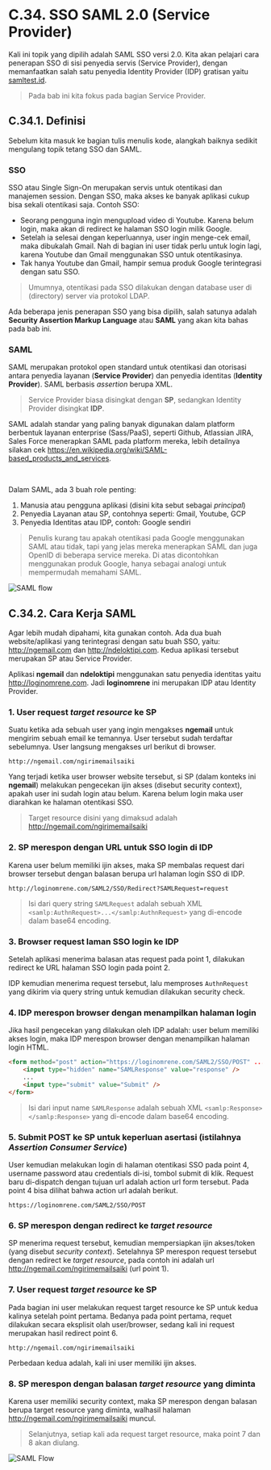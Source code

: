 # C.34. SSO SAML 2.0 (Service Provider)

Kali ini topik yang dipilih adalah SAML SSO versi 2.0. Kita akan pelajari cara penerapan SSO di sisi penyedia servis (Service Provider), dengan memanfaatkan salah satu penyedia Identity Provider (IDP) gratisan yaitu [samltest.id](https://samltest.id).

> Pada bab ini kita fokus pada bagian Service Provider.

## C.34.1. Definisi

Sebelum kita masuk ke bagian tulis menulis kode, alangkah baiknya sedikit mengulang topik tetang SSO dan SAML.

### SSO

SSO atau Single Sign-On merupakan servis untuk otentikasi dan manajemen session. Dengan SSO, maka akses ke banyak aplikasi cukup bisa sekali otentikasi saja. Contoh SSO:

- Seorang pengguna ingin mengupload video di Youtube. Karena belum login, maka akan di redirect ke halaman SSO login milik Google.
- Setelah ia selesai dengan keperluannya, user ingin menge-cek email, maka dibukalah Gmail. Nah di bagian ini user tidak perlu untuk login lagi, karena Youtube dan Gmail menggunakan SSO untuk otentikasinya.
- Tak hanya Youtube dan Gmail, hampir semua produk Google terintegrasi dengan satu SSO.

> Umumnya, otentikasi pada SSO dilakukan dengan database user di (directory) server via protokol LDAP.

Ada beberapa jenis penerapan SSO yang bisa dipilih, salah satunya adalah **Security Assertion Markup Language** atau **SAML** yang akan kita bahas pada bab ini.

### SAML

SAML merupakan protokol open standard untuk otentikasi dan otorisasi antara penyedia layanan (**Service Provider**) dan penyedia identitas (**Identity Provider**). SAML berbasis *assertion* berupa XML.

> Service Provider biasa disingkat dengan **SP**, sedangkan Identity Provider disingkat **IDP**.

SAML adalah standar yang paling banyak digunakan dalam platform berbentuk layanan enterprise (Sass/PaaS), seperti Github, Atlassian JIRA, Sales Force menerapkan SAML pada platform mereka, lebih detailnya silakan cek https://en.wikipedia.org/wiki/SAML-based_products_and_services.

<div id="ads">&nbsp;</div>

Dalam SAML, ada 3 buah role penting:

1. Manusia atau pengguna aplikasi (disini kita sebut sebagai *principal*)
2. Penyedia Layanan atau SP, contohnya seperti: Gmail, Youtube, GCP
3. Penyedia Identitas atau IDP, contoh: Google sendiri

> Penulis kurang tau apakah otentikasi pada Google menggunakan SAML atau tidak, tapi yang jelas mereka menerapkan SAML dan juga OpenID di beberapa service mereka. Di atas dicontohkan menggunakan produk Google, hanya sebagai analogi untuk mempermudah memahami SAML.

![SAML flow](https://upload.wikimedia.org/wikipedia/en/0/04/Saml2-browser-sso-redirect-post.png)

## C.34.2. Cara Kerja SAML

Agar lebih mudah dipahami, kita gunakan contoh. Ada dua buah website/aplikasi yang terintegrasi dengan satu buah SSO, yaitu: http://ngemail.com dan http://ndeloktipi.com. Kedua aplikasi tersebut merupakan SP atau Service Provider.

Aplikasi **ngemail** dan **ndeloktipi** menggunakan satu penyedia identitas yaitu http://loginomrene.com. Jadi **loginomrene** ini merupakan IDP atau Identity Provider.

### 1. User request *target resource* ke SP

Suatu ketika ada sebuah user yang ingin mengakses **ngemail** untuk mengirim sebuah email ke temannya. User tersebut sudah terdaftar sebelumnya. User langsung mengakses url berikut di browser.

```
http://ngemail.com/ngirimemailsaiki
```

Yang terjadi ketika user browser website tersebut, si SP (dalam konteks ini **ngemail**) melakukan pengecekan ijin akses (disebut security context), apakah user ini sudah login atau belum. Karena belum login maka user diarahkan ke halaman otentikasi SSO.

> Target resource disini yang dimaksud adalah http://ngemail.com/ngirimemailsaiki

### 2. SP merespon dengan URL untuk SSO login di IDP

Karena user belum memiliki ijin akses, maka SP membalas request dari browser tersebut dengan balasan berupa url halaman login SSO di IDP.

```
http://loginomrene.com/SAML2/SSO/Redirect?SAMLRequest=request
```

> Isi dari query string `SAMLRequest` adalah sebuah XML `<samlp:AuthnRequest>...</samlp:AuthnRequest>` yang di-encode dalam base64 encoding.

### 3. Browser request laman SSO login ke IDP

Setelah aplikasi menerima balasan atas request pada point 1, dilakukan redirect ke URL halaman SSO login pada point 2.

IDP kemudian menerima request tersebut, lalu memproses `AuthnRequest` yang dikirim via query string untuk kemudian dilakukan security check.

### 4. IDP merespon browser dengan menampilkan halaman login

Jika hasil pengecekan yang dilakukan oleh IDP adalah: user belum memiliki akses login, maka IDP merespon browser dengan menampilkan halaman login HTML.

```html
<form method="post" action="https://loginomrene.com/SAML2/SSO/POST" ...>
    <input type="hidden" name="SAMLResponse" value="response" />
    ...
    <input type="submit" value="Submit" />
</form>
```

> Isi dari input name `SAMLResponse` adalah sebuah XML `<samlp:Response></samlp:Response>` yang di-encode dalam base64 encoding.

### 5. Submit POST ke SP untuk keperluan asertasi (istilahnya *Assertion Consumer Service*)

User kemudian melakukan login di halaman otentikasi SSO pada point 4, username password atau credentials di-isi, tombol submit di klik. Request baru di-dispatch dengan tujuan url adalah action url form tersebut. Pada point 4 bisa dilihat bahwa action url adalah berikut.

```
https://loginomrene.com/SAML2/SSO/POST
```

### 6. SP merespon dengan redirect ke *target resource*

SP menerima request tersebut, kemudian mempersiapkan ijin akses/token (yang disebut *security context*). Setelahnya SP merespon request tersebut dengan redirect ke *target resource*, pada contoh ini adalah url http://ngemail.com/ngirimemailsaiki (url point 1).

### 7. User request *target resource* ke SP

Pada bagian ini user melakukan request target resource ke SP untuk kedua kalinya setelah point pertama. Bedanya pada point pertama, requet dilakukan secara eksplisit olah user/browser, sedang kali ini request merupakan hasil redirect point 6.

```
http://ngemail.com/ngirimemailsaiki
```

Perbedaan kedua adalah, kali ini user memiliki ijin akses.

### 8. SP merespon dengan balasan *target resource* yang diminta

Karena user memiliki security context, maka SP merespon dengan balasan berupa target resource yang diminta, walhasil halaman http://ngemail.com/ngirimemailsaiki muncul.

> Selanjutnya, setiap kali ada request target resource, maka point 7 dan 8 akan diulang.

![SAML Flow](https://upload.wikimedia.org/wikipedia/en/thumb/0/04/Saml2-browser-sso-redirect-post.png/600px-Saml2-browser-sso-redirect-post.png)

### 